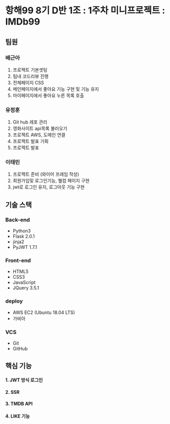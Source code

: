 # 항해99 8기 D반 1조 : 1주차 미니프로젝트 : IMDb99

## 팀원
### 배근아 
1.  프로젝트 기본셋팅
2. 팀내 코드리뷰 진행
3. 전체페이지 CSS
4. 메인페이지에서 좋아요 기능 구현 및 기능 유지
5. 마이페이지에서 좋아요 누른 목록 호출 

### 유정훈 
1. Git hub 레포 관리
2. 영화사이트 api목록 불러오기
3. 프로젝트 AWS, 도메인 연결
4. 프로젝트 발표 기획
5. 프로젝트 발표

### 이태민
1. 프로젝트 준비 (와이어 프레임 작성)
2. 회원가입및 로그인기능, 웰컴 페이지 구현 
3. jwt로 로그인 유지, 로그아웃 기능 구현


## 기술 스택
### Back-end
- Python3
- Flask 2.0.1
- jinja2
- PyJWT 1.7.1

### Front-end
- HTML5
- CSS3
- JavaScript
- JQuery 3.5.1

### deploy
- AWS EC2 (Ubuntu 18.04 LTS)
- 가비아

### VCS
- Git
- GitHub


## 핵심 기능

#### 1. JWT 방식 로그인
#### 2. SSR
#### 3. TMDB API
#### 4. LIKE 기능
